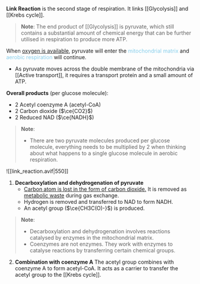 **Link Reaction** is the second stage of respiration. It links [[Glycolysis]] and [[Krebs cycle]].

> **Note**:
> The end product of [[Glycolysis]] is pyruvate, which still contains a substantial amount of chemical energy that can be further utilised in respiration to produce more ATP.

When <u>oxygen is available</u>, pyruvate will enter the <span style="color: skyblue">mitochondrial matrix</span> and <span style="color: skyblue">aerobic respiration</span> will continue.
- As pyruvate moves across the double membrane of the mitochondria via [[Active transport]], it requires a transport protein and a small amount of ATP.

**Overall products** (per glucose molecule):
- 2 Acetyl coenzyme A (acetyl-CoA)
- 2 Carbon dioxide ($\ce{CO2}$)
- 2 Reduced NAD ($\ce{NADH}$)

> **Note**:
> - There are two pyruvate molecules produced per glucose molecule, everything needs to be multiplied by 2 when thinking about what happens to a single glucose molecule in aerobic respiration.

![[link_reaction.avif|550]]

1. **Decarboxylation and dehydrogenation of pyruvate**
	- <u>Carbon atom is lost in the form of carbon dioxide.</u> It is removed as <u>metabolic waste</u> during gas exchange.
	- Hydrogen is removed and transferred to NAD to form NADH.
	- An acetyl group ($\ce{CH3C(O)-}$) is produced.

> **Note**:
> - Decarboxylation and dehydrogenation involves reactions catalysed by enzymes in the mitochondrial matrix.
> - Coenzymes are not enzymes. They work with enzymes to catalyse reactions by transferring certain chemical groups.

2. **Combination with coenzyme A**
   The acetyl group combines with coenzyme A to form acetyl-CoA. It acts as a carrier to transfer the acetyl group to the [[Krebs cycle]].
